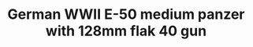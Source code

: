 ---
title: "German WWII  E-50 medium panzer with 128mm flak 40 gun"
price: 2000.0
desc: ""
img_path: "/assets/img/UA72099.jpg"
brand: AMMO
available: true
special_offer: false
new: false
soon: false
cat: "Plasticne-Makete"
subcat: "PM-OSTALO"
subsubcat: ""
sifra: "UA72099"
---